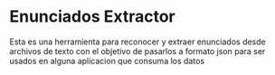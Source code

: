 # Enunciados Extractor

Esta es una herramienta para reconocer y extraer enunciados desde archivos de texto con el objetivo de pasarlos a formato json para ser usados en alguna aplicacion que consuma los datos



